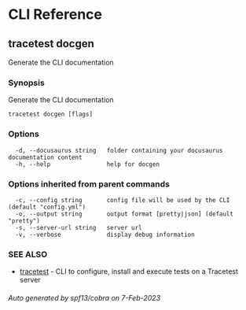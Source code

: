 # CLI Reference
## tracetest docgen

Generate the CLI documentation

### Synopsis

Generate the CLI documentation

```
tracetest docgen [flags]
```

### Options

```
  -d, --docusaurus string   folder containing your docusaurus documentation content
  -h, --help                help for docgen
```

### Options inherited from parent commands

```
  -c, --config string       config file will be used by the CLI (default "config.yml")
  -o, --output string       output format [pretty|json] (default "pretty")
  -s, --server-url string   server url
  -v, --verbose             display debug information
```

### SEE ALSO

* [tracetest](tracetest.md)	 - CLI to configure, install and execute tests on a Tracetest server

###### Auto generated by spf13/cobra on 7-Feb-2023
